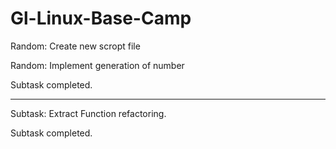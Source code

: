 # Gl-Linux-Base-Camp

Random: Create new scropt file

Random: Implement generation of number

Subtask completed.

---

Subtask: Extract Function refactoring.

Subtask completed.